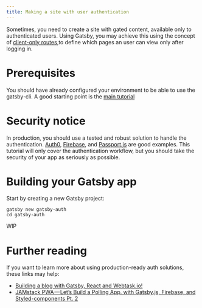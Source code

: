 ```yaml
---
title: Making a site with user authentication
---
```


Sometimes, you need to create a site with gated content, available only to authenticated users. Using Gatsby, you may achieve this using the concept of [client-only routes](https://www.gatsbyjs.org/docs/building-apps-with-gatsby/#client-only-routes),to define which pages an user can view only after logging in.

# Prerequisites

You should have already configured your environment to be able to use the gatsby-cli. A good starting point is the [main tutorial](https://www.gatsbyjs.org/tutorial/)

# Security notice

In production, you should use a tested and robust solution to handle the authentication. [Auth0](https://www.auth0.com), [Firebase](https://firebase.google.com), and [Passport.js](passportjs.org) are good examples. This tutorial will only cover the authentication workflow, but you should take the security of your app as seriously as possible.

# Building your Gatsby app

Start by creating a new Gatsby project:

```shell
gatsby new gatsby-auth
cd gatsby-auth
```

WIP

# Further reading

If you want to learn more about using production-ready auth solutions, these links may help:

- [Building a blog with Gatsby, React and Webtask.io!](https://auth0.com/blog/building-a-blog-with-gatsby-react-and-webtask/)
- [JAMstack PWA — Let’s Build a Polling App. with Gatsby.js, Firebase, and Styled-components Pt. 2](https://medium.com/@UnicornAgency/jamstack-pwa-lets-build-a-polling-app-with-gatsby-js-firebase-and-styled-components-pt-2-9044534ea6bc)
